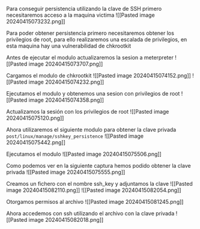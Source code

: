 
Para conseguir persistencia utilizando la clave de SSH primero necesitaremos acceso a la maquina victima
![[Pasted image 20240415073232.png]]

Para poder obtener persistencia primero necesitaremos obtener los privilegios de root, para ello realizaremos una escalada de privilegios, en esta maquina hay una vulnerabilidad de chkrootkit

Antes de ejecutar el modulo actualizaremos la sesion a meterpreter
![[Pasted image 20240415073707.png]]

Cargamos el modulo de chkrootkit
![[Pasted image 20240415074152.png]]
![[Pasted image 20240415074232.png]]

Ejecutamos el modulo y obtenemos una sesion con privilegios de root
![[Pasted image 20240415074358.png]]

Actualizamos la sesión con los privilegios de root
![[Pasted image 20240415075120.png]]

Ahora utilizaremos el siguiente modulo para obtener la clave privada
`post/linux/manage/sshkey_persistence`
![[Pasted image 20240415075442.png]]

Ejecutamos el modulo
![[Pasted image 20240415075506.png]]

Como podemos ver en la siguiente captura hemos podido obtener la clave privada
![[Pasted image 20240415075555.png]]



Creamos un fichero con el nombre ssh_key y adjuntamos la clave
![[Pasted image 20240415082110.png]]
![[Pasted image 20240415082054.png]]

Otorgamos permisos al archivo
![[Pasted image 20240415081245.png]]

Ahora accedemos con ssh utilizando el archivo con la clave privada
![[Pasted image 20240415082018.png]]
